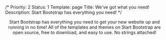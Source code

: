 /*
Priority: 2
Status: 1
Template: page
Title: We've got what you need!
Description: Start Bootstrap has everything you need!
*/
<p style="text-align:center">
  Start Bootstrap has everything you need to get your new website up and running in no time! All of the templates and themes on Start Bootstrap are open source, free to download, and easy to use. No strings attached!
</p>
